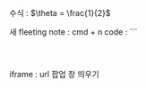 수식 : $\theta = \frac{1}{2}$

새 fleeting note : cmd + n
code : ```
```



```

iframe : url 팝업 창 띄우기
